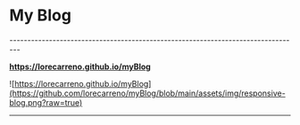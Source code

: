 
<h1>My Blog</h1>
---------------------------------------------------------------------------------

**https://lorecarreno.github.io/myBlog**

![https://lorecarreno.github.io/myBlog](https://github.com/lorecarreno/myBlog/blob/main/assets/img/responsive-blog.png?raw=true)


---------------------------------------------------------------------------------